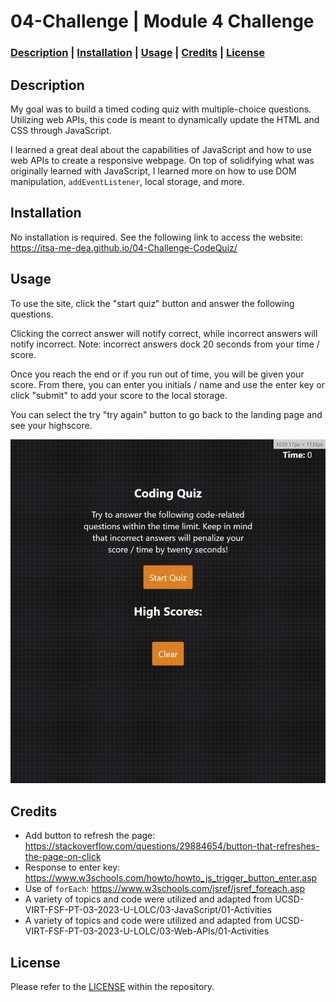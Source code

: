 # 04-Challenge | Module 4 Challenge 

### **[Description](#description) | [Installation](#installation) | [Usage](#usage) | [Credits](#credits) | [License](#license)**

## Description

My goal was to build a timed coding quiz with multiple-choice questions. Utilizing web APIs, this code is meant to dynamically update the HTML and CSS through JavaScript.

I learned a great deal about the capabilities of JavaScript and how to use web APIs to create a responsive webpage. On top of solidifying what was originally learned with JavaScript, I learned more on how to use DOM manipulation, `addEventListener`, local storage, and more.

## Installation

No installation is required. See the following link to access the website: https://itsa-me-dea.github.io/04-Challenge-CodeQuiz/

## Usage

To use the site, click the "start quiz" button and answer the following questions. 

Clicking the correct answer will notify correct, while incorrect answers will notify incorrect. Note: incorrect answers dock 20 seconds from your time / score.

Once you reach the end or if you run out of time, you will be given your score. From there, you can enter you initials / name and use the enter key or click "submit" to add your score to the local storage.

You can select the try "try again" button to go back to the landing page and see your highscore. 

<!-- Selecting the "clear" button will clear you local storage and highscore(s). -->

![Gif of my Coding Quiz website](Assets/Images/screen-capture.gif)

## Credits

* Add button to refresh the page: https://stackoverflow.com/questions/29884654/button-that-refreshes-the-page-on-click
* Response to enter key: https://www.w3schools.com/howto/howto_js_trigger_button_enter.asp
* Use of `forEach`: https://www.w3schools.com/jsref/jsref_foreach.asp
* A variety of topics and code were utilized and adapted from UCSD-VIRT-FSF-PT-03-2023-U-LOLC/03-JavaScript/01-Activities
* A variety of topics and code were utilized and adapted from UCSD-VIRT-FSF-PT-03-2023-U-LOLC/03-Web-APIs/01-Activities

## License

Please refer to the [LICENSE](/LICENSE) within the repository.
